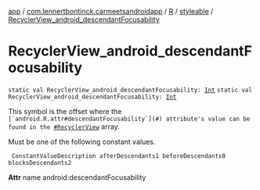 [app](../../../index.md) / [com.lennertbontinck.carmeetsandroidapp](../../index.md) / [R](../index.md) / [styleable](index.md) / [RecyclerView_android_descendantFocusability](./-recycler-view_android_descendant-focusability.md)

# RecyclerView_android_descendantFocusability

`static val RecyclerView_android_descendantFocusability: `[`Int`](https://kotlinlang.org/api/latest/jvm/stdlib/kotlin/-int/index.html)
`static val RecyclerView_android_descendantFocusability: `[`Int`](https://kotlinlang.org/api/latest/jvm/stdlib/kotlin/-int/index.html)

This symbol is the offset where the ``[`android.R.attr#descendantFocusability`](#) attribute's value can be found in the ``[`#RecyclerView`](-recycler-view.md) array.

Must be one of the following constant values.

     ConstantValueDescription afterDescendants1 beforeDescendants0 blocksDescendants2

**Attr**
name android:descendantFocusability

